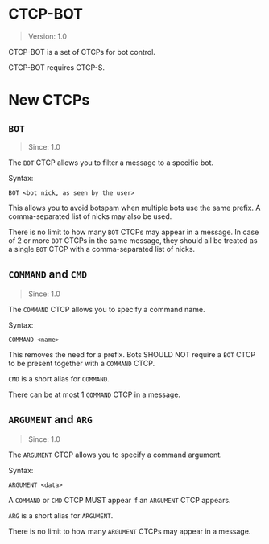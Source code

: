 CTCP-BOT
========

> Version: 1.0

CTCP-BOT is a set of CTCPs for bot control.

CTCP-BOT requires CTCP-S.

New CTCPs
=========

`BOT`
-----

> Since: 1.0

The `BOT` CTCP allows you to filter a message to a specific bot.

Syntax:

    BOT <bot nick, as seen by the user>

This allows you to avoid botspam when multiple bots use the same prefix. A comma-separated list of nicks may also be used.

There is no limit to how many `BOT` CTCPs may appear in a message. In case of 2 or more `BOT` CTCPs in the same message, they should all be treated as a single `BOT` CTCP with a comma-separated list of nicks.

`COMMAND` and `CMD`
-------------------

> Since: 1.0

The `COMMAND` CTCP allows you to specify a command name.

Syntax:

    COMMAND <name>

This removes the need for a prefix. Bots SHOULD NOT require a `BOT` CTCP to be present together with a `COMMAND` CTCP.

`CMD` is a short alias for `COMMAND`.

There can be at most 1 `COMMAND` CTCP in a message.

`ARGUMENT` and `ARG`
--------------------

> Since: 1.0

The `ARGUMENT` CTCP allows you to specify a command argument.

Syntax:

    ARGUMENT <data>

A `COMMAND` or `CMD` CTCP MUST appear if an `ARGUMENT` CTCP appears.

`ARG` is a short alias for `ARGUMENT`.

There is no limit to how many `ARGUMENT` CTCPs may appear in a message.
